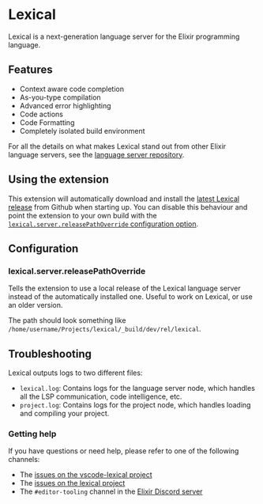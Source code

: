 # Lexical

Lexical is a next-generation language server for the Elixir programming language.

## Features

- Context aware code completion
- As-you-type compilation
- Advanced error highlighting
- Code actions
- Code Formatting
- Completely isolated build environment

For all the details on what makes Lexical stand out from other Elixir language servers, see the [language server repository](https://github.com/lexical-lsp/lexical).

## Using the extension

This extension will automatically download and install the [latest Lexical release](https://github.com/lexical-lsp/lexical/releases) from Github when starting up. You can disable this behaviour and point the extension to your own build with the [`lexical.server.releasePathOverride` configuration option](#lexicalserverreleasepathoverride).

## Configuration

### lexical.server.releasePathOverride

Tells the extension to use a local release of the Lexical language server instead of the automatically installed one. Useful to work on Lexical, or use an older version.

The path should look something like `/home/username/Projects/lexical/_build/dev/rel/lexical`.

## Troubleshooting

Lexical outputs logs to two different files:

- `lexical.log`: Contains logs for the language server node, which handles all the LSP communication, code intelligence, etc.
- `project.log`: Contains logs for the project node, which handles loading and compiling your project.

### Getting help

If you have questions or need help, please refer to one of the following channels:

- The [issues on the vscode-lexical project](https://github.com/lexical-lsp/vscode-lexical/issues)
- The [issues on the lexical project](https://github.com/lexical-lsp/lexical/issues)
- The `#editor-tooling` channel in the [Elixir Discord server](https://discord.gg/elixir)
